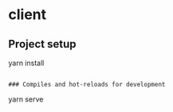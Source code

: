 # client

## Project setup
yarn install
```

### Compiles and hot-reloads for development
```
yarn serve
